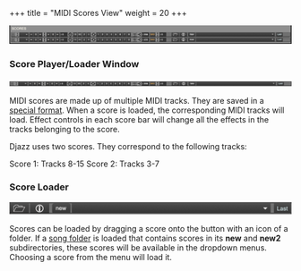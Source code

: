 +++
title = "MIDI Scores View"
weight = 20
+++

![pic](images/midi_scores_view.png)

### Score Player/Loader Window
![MIDI Score Effect and load window](images/midi_score.png)

MIDI scores are made up of multiple MIDI tracks. They are saved in a [special format](). When a score is loaded, the corresponding MIDI tracks will load. Effect controls in each score bar will change all the effects in the tracks belonging to the score.

Djazz uses two scores.
They correspond to the following tracks:

Score 1: Tracks 8-15
Score 2: Tracks 3-7

### Score Loader
![pic](images/score_load.png)

Scores can be loaded by dragging a score onto the button with an icon of a folder. If a [song folder]() is loaded that contains scores in its **new** and **new2** subdirectories, these scores will be available in the dropdown menus. Choosing a score from the menu will load it.

